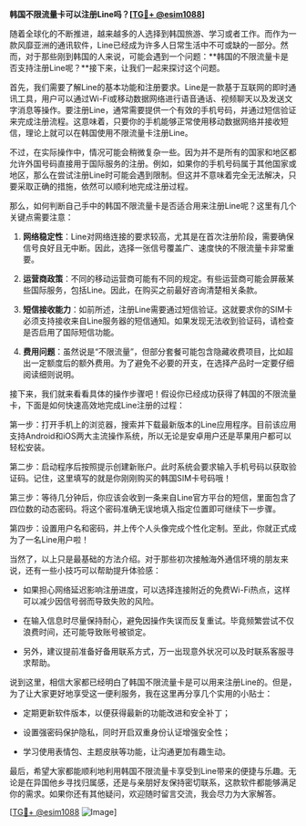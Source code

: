 **韩国不限流量卡可以注册Line吗？[[TG💪+ @esim1088](https://t.me/s/esim1088)]**

随着全球化的不断推进，越来越多的人选择到韩国旅游、学习或者工作。而作为一款风靡亚洲的通讯软件，Line已经成为许多人日常生活中不可或缺的一部分。然而，对于那些刚到韩国的人来说，可能会遇到一个问题：**韩国的不限流量卡是否支持注册Line呢？**接下来，让我们一起来探讨这个问题。

首先，我们需要了解Line的基本功能和注册要求。Line是一款基于互联网的即时通讯工具，用户可以通过Wi-Fi或移动数据网络进行语音通话、视频聊天以及发送文字消息等操作。要注册Line，通常需要提供一个有效的手机号码，并通过短信验证来完成注册流程。这意味着，只要你的手机能够正常使用移动数据网络并接收短信，理论上就可以在韩国使用不限流量卡注册Line。

不过，在实际操作中，情况可能会稍微复杂一些。因为并不是所有的国家和地区都允许外国号码直接用于国际服务的注册。例如，如果你的手机号码属于其他国家或地区，那么在尝试注册Line时可能会遇到限制。但这并不意味着完全无法解决，只要采取正确的措施，依然可以顺利地完成注册过程。

那么，如何判断自己手中的韩国不限流量卡是否适合用来注册Line呢？这里有几个关键点需要注意：

1. **网络稳定性**：Line对网络连接的要求较高，尤其是在首次注册阶段，需要确保信号良好且无中断。因此，选择一张信号覆盖广、速度快的不限流量卡非常重要。
   
2. **运营商政策**：不同的移动运营商可能有不同的规定。有些运营商可能会屏蔽某些国际服务，包括Line。因此，在购买之前最好咨询清楚相关条款。

3. **短信接收能力**：如前所述，注册Line需要通过短信验证。这就要求你的SIM卡必须支持接收来自Line服务器的短信通知。如果发现无法收到验证码，请检查是否启用了国际短信功能。

4. **费用问题**：虽然说是“不限流量”，但部分套餐可能包含隐藏收费项目，比如超出一定额度后的额外费用。为了避免不必要的开支，在选择产品时一定要仔细阅读细则说明。

接下来，我们就来看看具体的操作步骤吧！假设你已经成功获得了韩国的不限流量卡，下面是如何快速高效地完成Line注册的过程：

第一步：打开手机上的浏览器，搜索并下载最新版本的Line应用程序。目前该应用支持Android和iOS两大主流操作系统，所以无论是安卓用户还是苹果用户都可以轻松安装。

第二步：启动程序后按照提示创建新账户。此时系统会要求输入手机号码以获取验证码。记住，这里填写的就是你刚刚购买的韩国SIM卡号码哦！

第三步：等待几分钟后，你应该会收到一条来自Line官方平台的短信，里面包含了四位数的动态密码。将这个密码准确无误地填入指定位置即可继续下一步骤。

第四步：设置用户名和密码，并上传个人头像完成个性化定制。至此，你就正式成为了一名Line用户啦！

当然了，以上只是最基础的方法介绍。对于那些初次接触海外通信环境的朋友来说，还有一些小技巧可以帮助提升体验感：

- 如果担心网络延迟影响注册进度，可以选择连接附近的免费Wi-Fi热点，这样可以减少因信号弱而导致失败的风险。
  
- 在输入信息时尽量保持耐心，避免因操作失误而反复重试。毕竟频繁尝试不仅浪费时间，还可能导致账号被锁定。

- 另外，建议提前准备好备用联系方式，万一出现意外状况可以及时联系客服寻求帮助。

说到这里，相信大家都已经明白了韩国不限流量卡是可以用来注册Line的。但是，为了让大家更好地享受这一便利服务，我在这里再分享几个实用的小贴士：

- 定期更新软件版本，以便获得最新的功能改进和安全补丁；
  
- 设置强密码保护隐私，同时开启双重身份认证增强安全性；
  
- 学习使用表情包、主题皮肤等功能，让沟通更加有趣生动。

最后，希望大家都能顺利地利用韩国不限流量卡享受到Line带来的便捷与乐趣。无论是在异国他乡寻找归属感，还是与亲朋好友保持密切联系，这款软件都能够满足你的需求。如果你还有其他疑问，欢迎随时留言交流，我会尽力为大家解答。

[[TG💪+ @esim1088](https://t.me/s/esim1088) ![Image](https://i.postimg.cc/4NQfJmqS/Snipaste-2025-05-13-00-14-12.png)]
